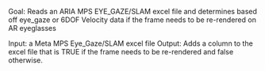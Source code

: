 Goal: Reads an ARIA MPS EYE_GAZE/SLAM excel file and determines based off eye_gaze or 6DOF Velocity data if the frame needs to be re-rendered on AR eyeglasses

Input: a Meta MPS Eye_Gaze/SLAM excel file
Output: Adds a column to the excel file that is TRUE if the frame needs to be re-rendered and false otherwise.
